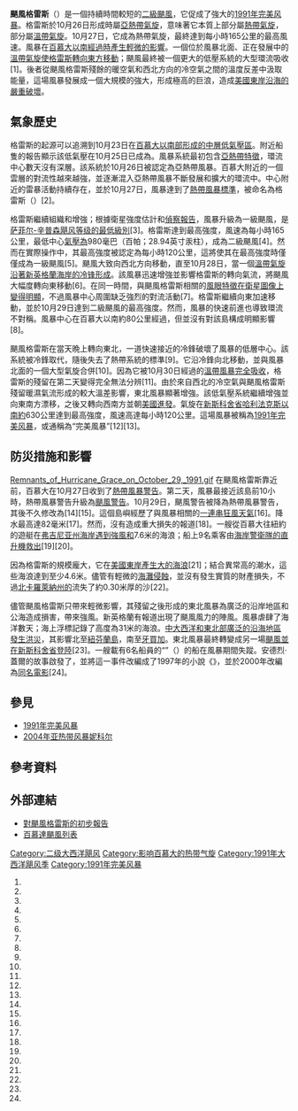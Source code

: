 **颶風格雷斯**（）是一個持續時間較短的[二級颶風](https://zh.wikipedia.org/wiki/萨菲尔-辛普森飓风等级 "wikilink")，它促成了強大的[1991年完美风暴](https://zh.wikipedia.org/wiki/1991年完美风暴 "wikilink")。格雷斯於10月26日形成時屬[亞熱帶氣旋](https://zh.wikipedia.org/wiki/亞熱帶氣旋 "wikilink")，意味著它本質上部分屬[熱帶氣旋](../Page/熱帶氣旋.md "wikilink")，部分屬[溫帶氣旋](../Page/溫帶氣旋.md "wikilink")。10月27日，它成為熱帶氣旋，最終達到每小時165公里的最高風速。風暴在[百慕大以南經過時產生輕微的影響](../Page/百慕大.md "wikilink")。一個位於風暴北面、正在發展中的[溫帶氣旋使格雷斯轉向東方移動](../Page/溫帶氣旋.md "wikilink")；颶風最終被一個更大的低壓系統的大型環流吸收\[1\]。後者從颶風格雷斯殘餘的暖空氣和西北方向的冷空氣之間的溫度反差中汲取能量，這場風暴發展成一個大規模的強大，形成極高的巨浪，造成[美國東岸沿海的嚴重破壞](https://zh.wikipedia.org/wiki/美國東岸 "wikilink")。

## 氣象歷史

格雷斯的起源可以追溯到10月23日在[百慕大以南部形成的](../Page/百慕大.md "wikilink")[中層低氣壓區](https://zh.wikipedia.org/wiki/冷心低壓 "wikilink")。附近船隻的報告顯示該低氣壓在10月25日已成為。風暴系統最初包含[亞熱帶特徵](https://zh.wikipedia.org/wiki/亞熱帶氣旋 "wikilink")，環流中心數天沒有深層。該系統於10月26日被認定為亞熱帶風暴。百慕大附近的一個雲層的對流性越來越強，並逐漸混入亞熱帶風暴不斷發展和擴大的環流中。中心附近的雷暴活動持續存在，並於10月27日，風暴達到了[熱帶風暴標準](../Page/熱帶氣旋.md "wikilink")，被命名為格雷斯（）\[2\]。

格雷斯繼續組織和增強；根據衛星強度估計和[偵察報告](../Page/偵察.md "wikilink")，風暴升級為一級颶風，是[萨菲尔-辛普森飓风等级的最低級別](https://zh.wikipedia.org/wiki/萨菲尔-辛普森飓风等级 "wikilink")\[3\]。格雷斯達到最高強度，風速為每小時165公里，最低中心[氣壓為](https://zh.wikipedia.org/wiki/氣壓 "wikilink")980毫巴（百帕；28.94英寸汞柱），成為二級颶風\[4\]。然而在實際操作中，其最高強度被認定為每小時120公里，這將使其在最高強度時僅僅成為一級颶風\[5\]。颶風大致向西北方向移動，直至10月28日，當一個[溫帶氣旋沿著](../Page/溫帶氣旋.md "wikilink")[新英格蘭海岸的](https://zh.wikipedia.org/wiki/新英格蘭 "wikilink")[冷锋形成](../Page/冷锋.md "wikilink")。該風暴迅速增強並影響格雷斯的轉向氣流，將颶風大幅度轉向東移動\[6\]。在同一時間，與颶風格雷斯相關的[風眼特徵在衛星圖像上變得明顯](../Page/風眼.md "wikilink")，不過風暴中心周圍缺乏強烈的對流活動\[7\]。格雷斯繼續向東加速移動，並於10月29日達到二級颶風的最高強度。然而，風暴的快速前進也導致環流不對稱。風暴中心在百慕大以南約80公里經過，但並沒有對該島構成明顯影響\[8\]。

颶風格雷斯在當天晩上轉向東北，一道快速接近的冷鋒破壞了風暴的低層中心。該系統被冷鋒取代，隨後失去了熱帶系統的標準\[9\]。它沿冷鋒向北移動，並與風暴北面的一個大型氣旋合併\[10\]。因為它被10月30日經過的[溫帶風暴完全吸收](https://zh.wikipedia.org/wiki/溫帶風暴 "wikilink")，格雷斯的殘留在第二天變得完全無法分辨\[11\]。由於來自西北的冷空氣與颶風格雷斯殘留暖濕氣流形成的較大溫差影響，東北風暴顯著增強。該低氣壓系統繼續增強並向東南方漂移，之後又轉向西南方並朝[美國進發](https://zh.wikipedia.org/wiki/美國 "wikilink")。氣旋在[新斯科舍省](../Page/新斯科舍省.md "wikilink")[哈利法克斯以南約](../Page/哈利法克斯.md "wikilink")630公里達到最高強度，風速高達每小時120公里。這場風暴被稱為[1991年完美风暴](https://zh.wikipedia.org/wiki/1991年完美风暴 "wikilink")，或通稱為“完美風暴”\[12\]\[13\]。

## 防災措施和影響

[Remnants_of_Hurricane_Grace_on_October_29,_1991.gif](https://zh.wikipedia.org/wiki/File:Remnants_of_Hurricane_Grace_on_October_29,_1991.gif "fig:Remnants_of_Hurricane_Grace_on_October_29,_1991.gif")
在颶風格雷斯靠近前，百慕大在10月27日收到了[熱帶風暴警告](https://zh.wikipedia.org/wiki/熱帶風暴警告 "wikilink")。第二天，風暴最接近該島前10小時，熱帶風暴警告升級為[颶風警告](https://zh.wikipedia.org/wiki/颶風警告 "wikilink")。10月29日，颶風警告被降為熱帶風暴警告，其後不久修改為\[14\]\[15\]。這個島嶼經歷了與風暴相關的[一連串狂風天氣](https://zh.wikipedia.org/wiki/雨帶 "wikilink")\[16\]。降水最高達82毫米\[17\]。然而，沒有造成重大損失的報道\[18\]。一艘從百慕大往紐約的遊艇在[弗吉尼亚州海岸遇到強風和](../Page/弗吉尼亚州.md "wikilink")7.6米的海浪；船上9名乘客由[海岸警衛隊的直升機救出](https://zh.wikipedia.org/wiki/海岸警衛隊 "wikilink")\[19\]\[20\]。

因為格雷斯的規模龐大，它在[美國東岸產生大的海浪](https://zh.wikipedia.org/wiki/美國東岸 "wikilink")\[21\]；結合異常高的潮水，這些海浪達到至少4.6米。儘管有輕微的[海灘侵蝕](https://zh.wikipedia.org/wiki/海灘侵蝕 "wikilink")，並沒有發生實質的財產損失，不過[北卡羅萊納州的](https://zh.wikipedia.org/wiki/北卡羅萊納州 "wikilink")流失了約0.30米厚的沙\[22\]。

儘管颶風格雷斯只帶來輕微影響，其殘留之後形成的東北風暴為廣泛的沿岸地區和公海造成損害，帶來強風。新英格蘭有報道出現了颶風風力的陣風。風暴虐肆了海洋數天；海上浮標記錄了高度為31米的海浪。[中大西洋和](../Page/中大西洋州份.md "wikilink")[東北部廣泛的沿海地區發生洪災](../Page/美國東北部.md "wikilink")，其影響北至[紐芬蘭島](https://zh.wikipedia.org/wiki/紐芬蘭島 "wikilink")，南至[牙買加](https://zh.wikipedia.org/wiki/牙買加 "wikilink")。東北風暴最終轉變成另一場[颶風並在](https://zh.wikipedia.org/wiki/1991年完美风暴 "wikilink")[新斯科舍省登陸](../Page/新斯科舍省.md "wikilink")\[23\]。一艘載有6名船員的“”（）的船在風暴期間失蹤。安德烈·蓋爾的故事啟發了，並將這一事件改編成了1997年的小說《》，並於2000年改編為[同名電影](https://zh.wikipedia.org/wiki/完美风暴 "wikilink")\[24\]。

## 參見

  - [1991年完美风暴](https://zh.wikipedia.org/wiki/1991年完美风暴 "wikilink")
  - [2004年亚热带风暴妮科尔](../Page/2004年亚热带风暴妮科尔.md "wikilink")

## 參考資料

## 外部連結

  - [對颶風格雷斯的初步報告](http://www.nhc.noaa.gov/archive/storm_wallets/atlantic/atl1991-prelim/grace/)
  - [百慕達颶風列表](http://www.hurricanecity.com/city/bermuda.htm)

[Category:二级大西洋飓风](https://zh.wikipedia.org/wiki/Category:二级大西洋飓风 "wikilink")
[Category:影响百慕大的热带气旋](https://zh.wikipedia.org/wiki/Category:影响百慕大的热带气旋 "wikilink")
[Category:1991年大西洋飓风季](https://zh.wikipedia.org/wiki/Category:1991年大西洋飓风季 "wikilink")
[Category:1991年完美风暴](https://zh.wikipedia.org/wiki/Category:1991年完美风暴 "wikilink")

1.

2.

3.

4.
5.

6.

7.

8.
9.
10.
11.

12.
13.
14.

15.

16.

17.

18.
19.

20.

21.

22.

23.
24.